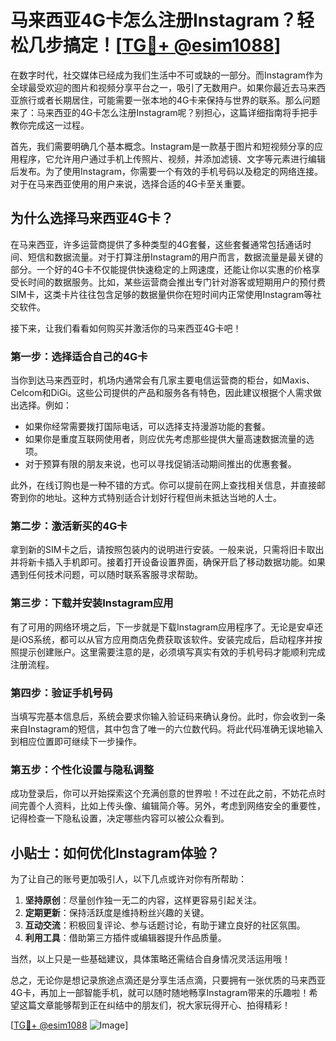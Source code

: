 # 马来西亚4G卡怎么注册Instagram？轻松几步搞定！[[TG💪+ @esim1088](https://t.me/s/esim1088)]

在数字时代，社交媒体已经成为我们生活中不可或缺的一部分。而Instagram作为全球最受欢迎的图片和视频分享平台之一，吸引了无数用户。如果你最近去马来西亚旅行或者长期居住，可能需要一张本地的4G卡来保持与世界的联系。那么问题来了：马来西亚的4G卡怎么注册Instagram呢？别担心，这篇详细指南将手把手教你完成这一过程。

首先，我们需要明确几个基本概念。Instagram是一款基于图片和短视频分享的应用程序，它允许用户通过手机上传照片、视频，并添加滤镜、文字等元素进行编辑后发布。为了使用Instagram，你需要一个有效的手机号码以及稳定的网络连接。对于在马来西亚使用的用户来说，选择合适的4G卡至关重要。

## 为什么选择马来西亚4G卡？

在马来西亚，许多运营商提供了多种类型的4G套餐，这些套餐通常包括通话时间、短信和数据流量。对于打算注册Instagram的用户而言，数据流量是最关键的部分。一个好的4G卡不仅能提供快速稳定的上网速度，还能让你以实惠的价格享受长时间的数据服务。比如，某些运营商会推出专门针对游客或短期用户的预付费SIM卡，这类卡片往往包含足够的数据量供你在短时间内正常使用Instagram等社交软件。

接下来，让我们看看如何购买并激活你的马来西亚4G卡吧！

### 第一步：选择适合自己的4G卡

当你到达马来西亚时，机场内通常会有几家主要电信运营商的柜台，如Maxis、Celcom和DiGi。这些公司提供的产品和服务各有特色，因此建议根据个人需求做出选择。例如：

- 如果你经常需要拨打国际电话，可以选择支持漫游功能的套餐。
- 如果你是重度互联网使用者，则应优先考虑那些提供大量高速数据流量的选项。
- 对于预算有限的朋友来说，也可以寻找促销活动期间推出的优惠套餐。

此外，在线订购也是一种不错的方式。你可以提前在网上查找相关信息，并直接邮寄到你的地址。这种方式特别适合计划好行程但尚未抵达当地的人士。

### 第二步：激活新买的4G卡

拿到新的SIM卡之后，请按照包装内的说明进行安装。一般来说，只需将旧卡取出并将新卡插入手机即可。接着打开设备设置界面，确保开启了移动数据功能。如果遇到任何技术问题，可以随时联系客服寻求帮助。

### 第三步：下载并安装Instagram应用

有了可用的网络环境之后，下一步就是下载Instagram应用程序了。无论是安卓还是iOS系统，都可以从官方应用商店免费获取该软件。安装完成后，启动程序并按照提示创建账户。这里需要注意的是，必须填写真实有效的手机号码才能顺利完成注册流程。

### 第四步：验证手机号码

当填写完基本信息后，系统会要求你输入验证码来确认身份。此时，你会收到一条来自Instagram的短信，其中包含了唯一的六位数代码。将此代码准确无误地输入到相应位置即可继续下一步操作。

### 第五步：个性化设置与隐私调整

成功登录后，你可以开始探索这个充满创意的世界啦！不过在此之前，不妨花点时间完善个人资料，比如上传头像、编辑简介等。另外，考虑到网络安全的重要性，记得检查一下隐私设置，决定哪些内容可以被公众看到。

## 小贴士：如何优化Instagram体验？

为了让自己的账号更加吸引人，以下几点或许对你有所帮助：

1. **坚持原创**：尽量创作独一无二的内容，这样更容易引起关注。
2. **定期更新**：保持活跃度是维持粉丝兴趣的关键。
3. **互动交流**：积极回复评论、参与话题讨论，有助于建立良好的社区氛围。
4. **利用工具**：借助第三方插件或编辑器提升作品质量。

当然，以上只是一些基础建议，具体策略还需结合自身情况灵活运用哦！

总之，无论你是想记录旅途点滴还是分享生活点滴，只要拥有一张优质的马来西亚4G卡，再加上一部智能手机，就可以随时随地畅享Instagram带来的乐趣啦！希望这篇文章能够帮到正在纠结中的朋友们，祝大家玩得开心、拍得精彩！

[[TG💪+ @esim1088](https://t.me/s/esim1088) ![Image](https://i.postimg.cc/4NQfJmqS/Snipaste-2025-05-13-00-14-12.png)]